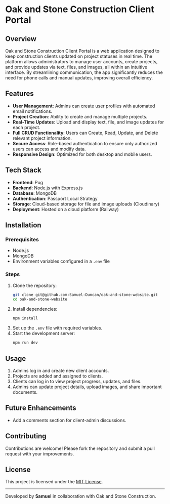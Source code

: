 # Oak and Stone Construction Client Portal

## Overview
Oak and Stone Construction Client Portal is a web application designed to keep construction clients updated on project statuses in real time. The platform allows administrators to manage user accounts, create projects, and provide updates via text, files, and images, all within an intuitive interface. By streamlining communication, the app significantly reduces the need for phone calls and manual updates, improving overall efficiency.

## Features
- **User Management**: Admins can create user profiles with automated email notifications.
- **Project Creation**: Ability to create and manage multiple projects.
- **Real-Time Updates**: Upload and display text, file, and image updates for each project.
- **Full CRUD Functionality**: Users can Create, Read, Update, and Delete relevant project information.
- **Secure Access**: Role-based authentication to ensure only authorized users can access and modify data.
- **Responsive Design**: Optimized for both desktop and mobile users.

## Tech Stack
- **Frontend**: Pug
- **Backend**: Node.js with Express.js
- **Database**: MongoDB
- **Authentication**: Passport Local Strategy
- **Storage**: Cloud-based storage for file and image uploads (Cloudinary)
- **Deployment**: Hosted on a cloud platform (Railway)

## Installation
### Prerequisites
- Node.js
- MongoDB
- Environment variables configured in a `.env` file

### Steps
1. Clone the repository:
   ```sh
   git clone git@github.com:Samuel-Duncan/oak-and-stone-website.git
   cd oak-and-stone-website
   ```
2. Install dependencies:
   ```sh
   npm install
   ```
3. Set up the `.env` file with required variables.
4. Start the development server:
   ```sh
   npm run dev
   ```

## Usage
1. Admins log in and create new client accounts.
2. Projects are added and assigned to clients.
3. Clients can log in to view project progress, updates, and files.
4. Admins can update project details, upload images, and share important documents.

## Future Enhancements
- Add a comments section for client-admin discussions.

## Contributing
Contributions are welcome! Please fork the repository and submit a pull request with your improvements.

## License
This project is licensed under the [MIT License](LICENSE).

---
Developed by **Samuel** in collaboration with Oak and Stone Construction.

